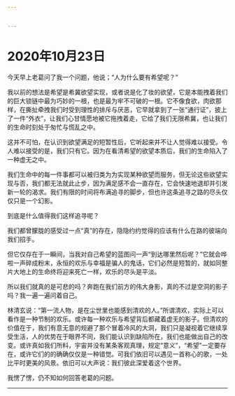 ```yaml
---


---
```


<h1 id="年10月23日">2020年10月23日</h1>
<p>今天早上老葛问了我一个问题，他说；“人为什么要有希望呢？”</p>
<p>我以前的想法是希望是希冀欲望实现，或者说是化了妆的欲望，它是本能拽着我们的巨大锁链中最为巧妙的一根，也是最为牢不可破的一根。它不像食欲，肉欲那样，在撕扯牵拽我们时受到理性的排斥与厌恶，它早就拿到了一张“通行证”，披上了一件“外衣”，让我们心甘情愿地被它拖拽着走，它给了我们无限希冀，也让我们的生命时刻处于匆忙与慌乱之中。</p>
<p>这并不可怕，在认识到欲望满足的短暂性后，它听起来并不让人觉得难以接受。令人难以接受的是，我们只有它。因为在看清希望的欲望本质后，我们的生命陷入了一种虚无之中。</p>
<p>我们生命中的每一件事都可以被归类为为实现某种欲望而服务，但无论这些欲望实现与否，我们都无法就此止步，因为满足感不会一直存在，它会快速地退却并引发新一轮的渴求。我们有限的时间将布满追寻的脚步，但也许这条追寻之路的尽头仅仅只是一个幻影。</p>
<p>到底是什么值得我们这样追寻呢？</p>
<p>我们都曾朦胧的感受过一点“真”的存在，隐隐约约觉得的应该有什么在路的彼端向我们招手。</p>
<p>但它仅存在于一瞬间，当我对自己希望的蓝图问一声“到达哪里然后呢？”它就会哗啦一声碎成粉末，永恒的欢乐与幸福是骗人的鬼话，它们必然是短暂的，就如同整片大地上的生命终将迎来死亡一样，欢乐的尽头是平淡。</p>
<p>所以我们就真的是可悲的吗？奔跑在我们前方的伟大身影，真的不过是空洞的影子吗？我一遍一遍问着自己。</p>
<p>林清玄说：“第一流人物，是在尘世里也能感到清欢的人。”所谓清欢，实际上可以看作是一种节制的欢乐。或许每一种欢乐与希望背后都藏着虚无的影子。但清欢的价值在于，我们有意无意的规避了那个冒着冷风的大洞，我们只是凝视着它继续享受生活，人的优势在于眼界不同，我们能认识到缺陷所在，我们也能做出自己的改变。或许真如我们所料，宇宙并没有某条客观真理，规定“意义”，“希望”一定要存在，或许它们的的确确仅仅是一种错觉。可我们依旧可以遇见一首称心的歌，一处比平时更美的风景。依旧可以大声说：我们彼此深爱着这个世界。</p>
<p>我愣了愣，仍不知如何回答老葛的问题。</p>
<hr>

